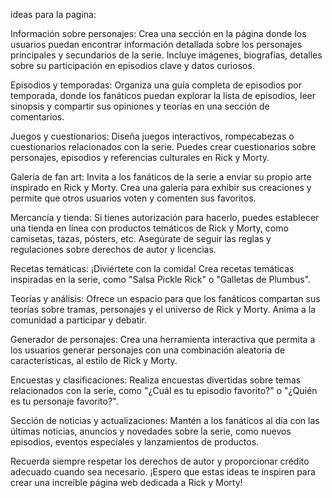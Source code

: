 ideas para la pagina:

Información sobre personajes: Crea una sección en la página donde los usuarios puedan encontrar información detallada sobre los personajes principales y secundarios de la serie. Incluye imágenes, biografías, detalles sobre su participación en episodios clave y datos curiosos.

Episodios y temporadas: Organiza una guía completa de episodios por temporada, donde los fanáticos puedan explorar la lista de episodios, leer sinopsis y compartir sus opiniones y teorías en una sección de comentarios.

Juegos y cuestionarios: Diseña juegos interactivos, rompecabezas o cuestionarios relacionados con la serie. Puedes crear cuestionarios sobre personajes, episodios y referencias culturales en Rick y Morty.

Galería de fan art: Invita a los fanáticos de la serie a enviar su propio arte inspirado en Rick y Morty. Crea una galería para exhibir sus creaciones y permite que otros usuarios voten y comenten sus favoritos.

Mercancía y tienda: Si tienes autorización para hacerlo, puedes establecer una tienda en línea con productos temáticos de Rick y Morty, como camisetas, tazas, pósters, etc. Asegúrate de seguir las reglas y regulaciones sobre derechos de autor y licencias.

Recetas temáticas: ¡Diviértete con la comida! Crea recetas temáticas inspiradas en la serie, como "Salsa Pickle Rick" o "Galletas de Plumbus".

Teorías y análisis: Ofrece un espacio para que los fanáticos compartan sus teorías sobre tramas, personajes y el universo de Rick y Morty. Anima a la comunidad a participar y debatir.

Generador de personajes: Crea una herramienta interactiva que permita a los usuarios generar personajes con una combinación aleatoria de características, al estilo de Rick y Morty.

Encuestas y clasificaciones: Realiza encuestas divertidas sobre temas relacionados con la serie, como "¿Cuál es tu episodio favorito?" o "¿Quién es tu personaje favorito?".

Sección de noticias y actualizaciones: Mantén a los fanáticos al día con las últimas noticias, anuncios y novedades sobre la serie, como nuevos episodios, eventos especiales y lanzamientos de productos.

Recuerda siempre respetar los derechos de autor y proporcionar crédito adecuado cuando sea necesario. ¡Espero que estas ideas te inspiren para crear una increíble página web dedicada a Rick y Morty!
